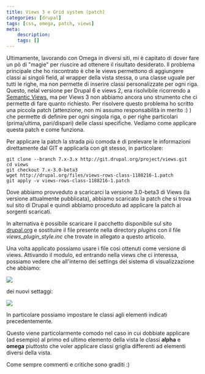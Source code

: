 ```yaml
---
title: Views 3 e Grid system (patch)
categories: [drupal]
tags: [css, omega, patch, views]
meta:
    description:
    tags: []
---
```

Ultimamente, lavorando con Omega in diversi siti, mi è capitato di dover fare un pò di "magie" per riuscire ad ottenere il risultato desiderato. Il problema principale che ho riscontrato è che le views permettono di aggiungere classi ai singoli field, al wrapper della vista stessa, o una classe uguale per tutti le righe, ma non permette di inserire classi personalizzate per ogni riga. Questo, nelal versione per Drupal 6 e views 2, era risolvibile ricorrendo a [Semantic Views](http://drupal.org/project/semanticviews), ma per Views 3 non abbiamo ancora uno strumento che ci permette di fare quanto richiesto. Per risolvere questo problema ho scritto una piccola patch (attenzione, non mi assumo responsabilità in merito :) ) che permette di definire per ogni singola riga, o per righe particolari (prima/ultima, pari/dispari) delle classi specifiche. Vediamo come applicare questa patch e come funziona.
<!--break-->
Per applicare la patch la strada più comoda è di prelevare le informazioni direttamente dal GIT e applicarla con git stesso, in particolare:
~~~language-bash
git clone --branch 7.x-3.x http://git.drupal.org/project/views.git
cd views
git checkout 7.x-3.0-beta3
wget http://drupal.org/files/views-rows-class-1188216-1.patch
git apply -v views-rows-class-1188216-1.patch
~~~

Dove abbiamo provveduto a scaricarci la versione 3.0-beta3 di Views (la versione attualmente pubblicata), abbiamo scaricato la patch che si trova sul sito di Drupal e quindi abbiamo proceduto ad applicare la patch ai sorgenti scaricati.

In alternativa è possibile scaricare il pacchetto disponibile sul sito [drupal.org](http://drupal.org/projects/views) e sostituire il file presente nella directory _plugins_ con il file _views_plugin_style.inc_ che trovate in allegato a questo articolo.

Una volta applicato possiamo usare i file così ottenuti come versione di views. Attivando il modulo, ed entrando nella views che ci interessa, possiamo vedere che all'interno dei settings del sistema di visualizzazione che abbiamo:

![](/images/posts/views-grid/test_patch_views_png_75354.png)

dei nuovi settaggi:

![](/images/posts/views-grid/demo_png_12355.png)

In particolare possiamo impostare le classi agli elementi indicati precedentemente.

Questo viene particolarmente comodo nel caso in cui dobbiate applicare (ad esempio) al primo ed ultimo elemento della vista le classi **alpha** e **omega** piuttosto che voler applicare classi griglia differenti ad elementi diversi della vista.

Come sempre commenti e critiche sono graditi :)
